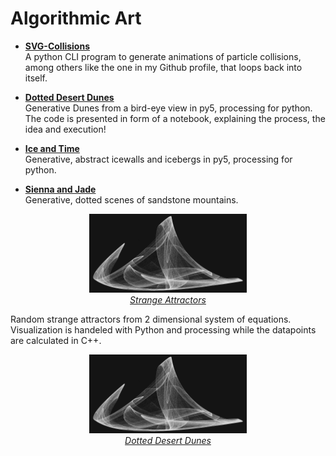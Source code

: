 # Algorithmic Art


- [**SVG-Collisions**](https://github.com/LEMettler/svg-collision)<br>
  A python CLI program to generate animations of particle collisions, among others like the one in my Github profile, that loops back into itself.
  

- [**Dotted Desert Dunes**](https://gist.github.com/LEMettler/3f976f8d30c0aaafde074d8004e31cc6)<br>
    Generative Dunes from a bird-eye view in py5, processing for python. The code is presented in form of a notebook, explaining the process, the idea and execution!

- [**Ice and Time**](https://gist.github.com/LEMettler/1f92ed571c85c81296a31ef80d330745)</br>
    Generative, abstract icewalls and icebergs in py5, processing for python.

- [**Sienna and Jade**](https://gist.github.com/LEMettler/9845b8776cfea9f94b783f2b1effde55)</br>
    Generative, dotted scenes of sandstone mountains.

  
<a href="https://github.com/LEMettler/strange-attractors">
<p align="center">
 <img src="https://github.com/LEMettler/strange-attractors/blob/main/data/morecolor/py5_plots/72-bw.png" width="50%"/>
  <br> <i>Strange Attractors</i>
</p>
</a>
Random strange attractors from 2 dimensional system of equations. Visualization is handeled with Python and processing while the datapoints are calculated in C++.


<a href="https://gist.github.com/LEMettler/3f976f8d30c0aaafde074d8004e31cc6">
<p align="center">
 <img src="https://github.com/LEMettler/strange-attractors/blob/main/data/morecolor/py5_plots/72-bw.png" width="50%"/>
  <br> <i>Dotted Desert Dunes</i>
</p>
</a>
